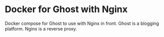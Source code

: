 # Docker for Ghost with Nginx
Docker compose for Ghost to use with Nginx in front.
Ghost is a blogging platform. Nginx is a reverse proxy.
